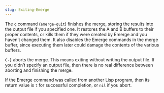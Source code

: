 ```yaml
---
slug: Exiting-Emerge
---
```


The `q` command (`emerge-quit`) finishes the merge, storing the results into the output file if you specified one. It restores the A and B buffers to their proper contents, or kills them if they were created by Emerge and you haven’t changed them. It also disables the Emerge commands in the merge buffer, since executing them later could damage the contents of the various buffers.

`C-]` aborts the merge. This means exiting without writing the output file. If you didn’t specify an output file, then there is no real difference between aborting and finishing the merge.

If the Emerge command was called from another Lisp program, then its return value is `t` for successful completion, or `nil` if you abort.
